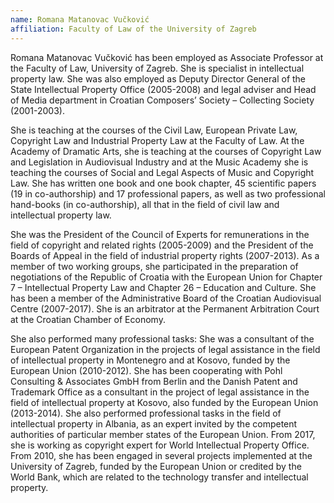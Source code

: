 ```yaml
---
name: Romana Matanovac Vučković
affiliation: Faculty of Law of the University of Zagreb
---
```


Romana Matanovac Vučković has been employed as Associate Professor at the Faculty of Law, University of Zagreb. She is specialist in intellectual property law. She was also employed as Deputy Director General of the State Intellectual Property Office (2005-2008) and legal adviser and Head of Media department in Croatian Composers’ Society – Collecting Society (2001-2003).

She is teaching at the courses of the Civil Law, European Private Law, Copyright Law and Industrial Property Law at the Faculty of Law. At the Academy of Dramatic Arts, she is teaching at the courses of Copyright Law and Legislation in Audiovisual Industry and at the Music Academy she is teaching the courses of Social and Legal Aspects of Music and Copyright Law. She has written one book and one book chapter, 45 scientific papers (19 in co-authorship) and 17 professional papers, as well as two professional hand-books (in co-authorship), all that in the field of civil law and intellectual property law.

She was the President of the Council of Experts for remunerations in the field of copyright and related rights (2005-2009) and the President of the Boards of Appeal in the field of industrial property rights (2007-2013). As a member of two working groups, she participated in the preparation of negotiations of the Republic of Croatia with the European Union for Chapter 7 – Intellectual Property Law and Chapter 26 – Education and Culture. She has been a member of the Administrative Board of the Croatian Audiovisual Centre (2007-2017). She is an arbitrator at the Permanent Arbitration Court at the Croatian Chamber of Economy.

She also performed many professional tasks: She was a consultant of the European Patent Organization in the projects of legal assistance in the field of intellectual property in Montenegro and at Kosovo, funded by the European Union (2010-2012). She has been cooperating with Pohl Consulting & Associates GmbH from Berlin and the Danish Patent and Trademark Office as a consultant in the project of legal assistance in the field of intellectual property at Kosovo, also funded by the European Union (2013-2014). She also performed professional tasks in the field of intellectual property in Albania, as an expert invited by the competent authorities of particular member states of the European Union. From 2017, she is working as copyright expert for World Intellectual Property Office. From 2010, she has been engaged in several projects implemented at the University of Zagreb, funded by the European Union or credited by the World Bank, which are related to the technology transfer and intellectual property.
